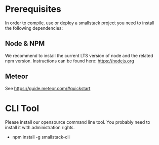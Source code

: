 # Prerequisites
In order to compile, use or deploy a smallstack project you need to install the following dependencies:

## Node & NPM
We recommend to install the current LTS version of node and the related npm version. Instructions can be found here: https://nodejs.org

## Meteor 
See https://guide.meteor.com/#quickstart

# CLI Tool
Please install our opensource command line tool. You probably need to install it with administration rights.
- npm install -g smallstack-cli


